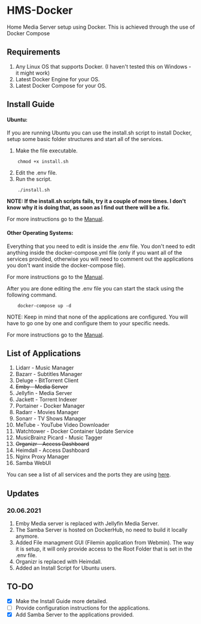 # HMS-Docker
Home Media Server setup using Docker.
This is achieved through the use of Docker Compose

## Requirements
1. Any Linux OS that supports Docker. (I haven't tested this on Windows - it might work)
2. Latest Docker Engine for your OS.
3. Latest Docker Compose for your OS.

## Install Guide
#### Ubuntu:
If you are running Ubuntu you can use the install.sh script to install Docker, setup some basic folder structures and start all of the services.
1. Make the file executable.
```console
    chmod +x install.sh
```
2. Edit the .env file.
3. Run the script.
```console
    ./install.sh
``` 

**NOTE: If the install.sh scripts fails, try it a couple of more times. I don't know why it is doing that, as soon as I find out there will be a fix.**

For more instructions go to the [Manual](docs/MANUAL.md).

#### Other Operating Systems:
Everything that you need to edit is inside the .env file. You don't need to edit anything inside the docker-compose.yml file (only if you want all of the services provided, otherwise you will need to comment out the applications you don't want inside the docker-compose file).

For more instructions go to the [Manual](docs/MANUAL.md).

After you are done editing the .env file you can start the stack using the following command.
```console
    docker-compose up -d
```
    
NOTE: Keep in mind that none of the applications are configured. You will have to go one by one and configure them to your specific needs.

For more instructions go to the [Manual](docs/MANUAL.md).

## List of Applications
1. Lidarr - Music Manager
2. Bazarr - Subtitles Manager
3. Deluge - BitTorrent Client
4. ~~Emby - Media Server~~
4. Jellyfin - Media Server
5. Jackett - Torrent Indexer
6. Portainer - Docker Manager
7. Radarr - Movies Manager
8. Sonarr - TV Shows Manager
9. MeTube - YouTube Video Downloader
10. Watchtower - Docker Container Update Service
11. MusicBrainz Picard - Music Tagger
12. ~~Organizr - Access Dashboard~~
12. Heimdall - Access Dashboard
13. Nginx Proxy Manager
14. Samba WebUI

You can see a list of all services and the ports they are using [here](docs/ports.md).

## Updates
### 20.06.2021
1. Emby Media server is replaced with Jellyfin Media Server.
2. The Samba Server is hosted on DockerHub, no need to build it locally anymore.
3. Added File managment GUI (Filemin application from Webmin). The way it is setup, it will only provide access to the Root Folder that is set in the .env file.
4. Organizr is replaced with Heimdall.
5. Added an Install Script for Ubuntu users.

## TO-DO
- [x] Make the Install Guide more detailed.
- [ ] Provide configuration instructions for the applications.
- [x] Add Samba Server to the applications provided.
